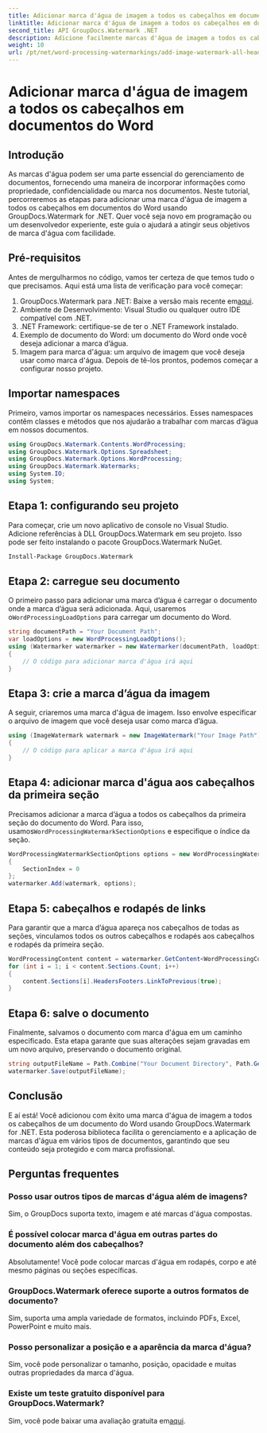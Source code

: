 ```yaml
---
title: Adicionar marca d'água de imagem a todos os cabeçalhos em documentos do Word
linktitle: Adicionar marca d'água de imagem a todos os cabeçalhos em documentos do Word
second_title: API GroupDocs.Watermark .NET
description: Adicione facilmente marcas d'água de imagem a todos os cabeçalhos em documentos do Word usando GroupDocs.Watermark for .NET. Siga nosso guia passo a passo com exemplos de código detalhados.
weight: 10
url: /pt/net/word-processing-watermarkings/add-image-watermark-all-headers-word-docs/
---
```


# Adicionar marca d'água de imagem a todos os cabeçalhos em documentos do Word

## Introdução
As marcas d'água podem ser uma parte essencial do gerenciamento de documentos, fornecendo uma maneira de incorporar informações como propriedade, confidencialidade ou marca nos documentos. Neste tutorial, percorreremos as etapas para adicionar uma marca d'água de imagem a todos os cabeçalhos em documentos do Word usando GroupDocs.Watermark for .NET. Quer você seja novo em programação ou um desenvolvedor experiente, este guia o ajudará a atingir seus objetivos de marca d'água com facilidade.
## Pré-requisitos
Antes de mergulharmos no código, vamos ter certeza de que temos tudo o que precisamos. Aqui está uma lista de verificação para você começar:
1.  GroupDocs.Watermark para .NET: Baixe a versão mais recente em[aqui](https://releases.groupdocs.com/Watermark/net/).
2. Ambiente de Desenvolvimento: Visual Studio ou qualquer outro IDE compatível com .NET.
3. .NET Framework: certifique-se de ter o .NET Framework instalado.
4. Exemplo de documento do Word: um documento do Word onde você deseja adicionar a marca d’água.
5. Imagem para marca d'água: um arquivo de imagem que você deseja usar como marca d'água.
Depois de tê-los prontos, podemos começar a configurar nosso projeto.
## Importar namespaces
Primeiro, vamos importar os namespaces necessários. Esses namespaces contêm classes e métodos que nos ajudarão a trabalhar com marcas d’água em nossos documentos.
```csharp
using GroupDocs.Watermark.Contents.WordProcessing;
using GroupDocs.Watermark.Options.Spreadsheet;
using GroupDocs.Watermark.Options.WordProcessing;
using GroupDocs.Watermark.Watermarks;
using System.IO;
using System;
```
## Etapa 1: configurando seu projeto
Para começar, crie um novo aplicativo de console no Visual Studio. Adicione referências à DLL GroupDocs.Watermark em seu projeto. Isso pode ser feito instalando o pacote GroupDocs.Watermark NuGet.
```bash
Install-Package GroupDocs.Watermark
```
## Etapa 2: carregue seu documento
 O primeiro passo para adicionar uma marca d’água é carregar o documento onde a marca d’água será adicionada. Aqui, usaremos o`WordProcessingLoadOptions` para carregar um documento do Word.
```csharp
string documentPath = "Your Document Path";
var loadOptions = new WordProcessingLoadOptions();
using (Watermarker watermarker = new Watermarker(documentPath, loadOptions))
{
    // O código para adicionar marca d'água irá aqui
}
```
## Etapa 3: crie a marca d’água da imagem
A seguir, criaremos uma marca d'água de imagem. Isso envolve especificar o arquivo de imagem que você deseja usar como marca d’água.
```csharp
using (ImageWatermark watermark = new ImageWatermark("Your Image Path"))
{
    // O código para aplicar a marca d'água irá aqui
}
```
## Etapa 4: adicionar marca d'água aos cabeçalhos da primeira seção
 Precisamos adicionar a marca d’água a todos os cabeçalhos da primeira seção do documento do Word. Para isso, usamos`WordProcessingWatermarkSectionOptions` e especifique o índice da seção.
```csharp
WordProcessingWatermarkSectionOptions options = new WordProcessingWatermarkSectionOptions
{
    SectionIndex = 0
};
watermarker.Add(watermark, options);
```
## Etapa 5: cabeçalhos e rodapés de links
Para garantir que a marca d’água apareça nos cabeçalhos de todas as seções, vinculamos todos os outros cabeçalhos e rodapés aos cabeçalhos e rodapés da primeira seção.
```csharp
WordProcessingContent content = watermarker.GetContent<WordProcessingContent>();
for (int i = 1; i < content.Sections.Count; i++)
{
    content.Sections[i].HeadersFooters.LinkToPrevious(true);
}
```
## Etapa 6: salve o documento
Finalmente, salvamos o documento com marca d'água em um caminho especificado. Esta etapa garante que suas alterações sejam gravadas em um novo arquivo, preservando o documento original.
```csharp
string outputFileName = Path.Combine("Your Document Directory", Path.GetFileName(documentPath));
watermarker.Save(outputFileName);
```
## Conclusão
E aí está! Você adicionou com êxito uma marca d'água de imagem a todos os cabeçalhos de um documento do Word usando GroupDocs.Watermark for .NET. Esta poderosa biblioteca facilita o gerenciamento e a aplicação de marcas d'água em vários tipos de documentos, garantindo que seu conteúdo seja protegido e com marca profissional.
## Perguntas frequentes
### Posso usar outros tipos de marcas d'água além de imagens?
Sim, o GroupDocs suporta texto, imagem e até marcas d'água compostas.
### É possível colocar marca d'água em outras partes do documento além dos cabeçalhos?
Absolutamente! Você pode colocar marcas d'água em rodapés, corpo e até mesmo páginas ou seções específicas.
### GroupDocs.Watermark oferece suporte a outros formatos de documento?
Sim, suporta uma ampla variedade de formatos, incluindo PDFs, Excel, PowerPoint e muito mais.
### Posso personalizar a posição e a aparência da marca d'água?
Sim, você pode personalizar o tamanho, posição, opacidade e muitas outras propriedades da marca d'água.
### Existe um teste gratuito disponível para GroupDocs.Watermark?
 Sim, você pode baixar uma avaliação gratuita em[aqui](https://releases.groupdocs.com/).